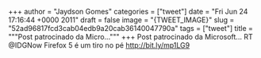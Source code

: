 
+++
author = "Jaydson Gomes"
categories = ["tweet"]
date = "Fri Jun 24 17:16:44 +0000 2011"
draft = false
image = "{TWEET_IMAGE}"
slug = "52ad96817fcd3cab04edb9a20cab36140047790a"
tags = ["tweet"]
title = """Post patrocinado da Micro..."""
+++
Post patrocinado da Microsoft... RT @IDGNow Firefox 5 é um tiro no pé http://bit.ly/mp1LG9
